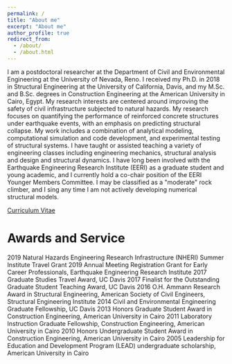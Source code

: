 ```yaml
---
permalink: /
title: "About me"
excerpt: "About me"
author_profile: true
redirect_from: 
  - /about/
  - /about.html
---
```


I am a postdoctoral researcher at the Department of Civil and Environmental Engineering at the University of Nevada, Reno. I received my Ph.D. in 2018 in Structural Engineering at the University of California, Davis, and my M.Sc. and B.Sc. degrees in Construction Engineering at the American University in Cairo, Egypt. My research interests are centered around improving the safety of civil infrastructure subjected to natural hazards. My research focuses on quantifying the performance of reinforced concrete structures under earthquake events, with an emphasis on predicting structural collapse. My work includes a combination of analytical modeling, computational simulation and code development, and experimental testing of structural systems. I have taught or assisted teaching a variety of engineering classes including engineering mechanics, structural analysis and design and structural dynamics. I have long been involved with the Earthquake Engineering Research Institute (EERI) as a graduate student and young academic, and I currently hold a co-chair position of the EERI Younger Members Committee. I may be classified as a "moderate" rock climber, and I sing any time I am not actively developing numerical structural models.

[Curriculum Vitae](http://mmkenawy.github.io/files/Maha_Kenawy_CV_2019_November.pdf)

Awards and Service
======

2019     Natural Hazards Engineering Research Infrastructure (NHERI) Summer Institute Travel Grant
2019     Annual Meeting Registration Grant for Early Career Professionals, Earthquake Engineering Research Institute
2017     Graduate Studies Travel Award, UC Davis
2017     Finalist for the Outstanding Graduate Student Teaching Award, UC Davis
2016     O.H. Ammann Research Award in Structural Engineering, American Society of Civil Engineers, Structural                       Engineering Institute
2014     Civil and Environmental Engineering Graduate Fellowship, UC Davis
2013     Honors Graduate Student Award in Construction Engineering, American University in Cairo
2011     Laboratory Instruction Graduate Fellowship, Construction Engineering, American University in Cairo
2010     Honors Undergraduate Student Award in Construction Engineering, American University in Cairo
2005     Leadership for Education and Development Program (LEAD) undergraduate scholarship, American University in Cairo
